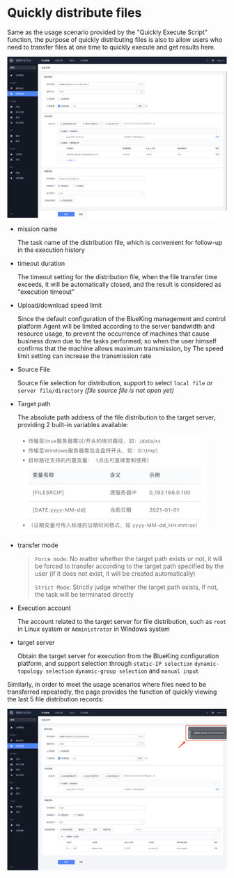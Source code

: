 # Quickly distribute files

Same as the usage scenario provided by the "Quickly Execute Script" function, the purpose of quickly distributing files is also to allow users who need to transfer files at one time to quickly execute and get results here.

![image-20211019155650914](media/image-20211019155650914.png)

- mission name

   The task name of the distribution file, which is convenient for follow-up in the execution history

- timeout duration

   The timeout setting for the distribution file, when the file transfer time exceeds, it will be automatically closed, and the result is considered as "execution timeout"

- Upload/download speed limit

   Since the default configuration of the BlueKing management and control platform Agent will be limited according to the server bandwidth and resource usage, to prevent the occurrence of machines that cause business down due to the tasks performed; so when the user himself confirms that the machine allows maximum transmission, by The speed limit setting can increase the transmission rate

- Source File

   Source file selection for distribution, support to select `local file` or `server file/directory` *(file source file is not open yet)*

- Target path

   The absolute path address of the file distribution to the target server, providing 2 built-in variables available:

   <img src="media/image-20211019160623890.png" alt="image-20211019160623890" style="zoom:50%;" />

- transfer mode

   > `Force mode`: No matter whether the target path exists or not, it will be forced to transfer according to the target path specified by the user (if it does not exist, it will be created automatically)
   >
   > `Strict Mode`: Strictly judge whether the target path exists, if not, the task will be terminated directly
  
- Execution account

   The account related to the target server for file distribution, such as `root` in Linux system or `Administrator` in Windows system

- target server

   Obtain the target server for execution from the BlueKing configuration platform, and support selection through `static-IP selection` `dynamic-topology selection` `dynamic-group selection` and `manual input`

Similarly, in order to meet the usage scenarios where files need to be transferred repeatedly, the page provides the function of quickly viewing the last 5 file distribution records:

![image-20211019160808702](media/image-20211019160808702.png)